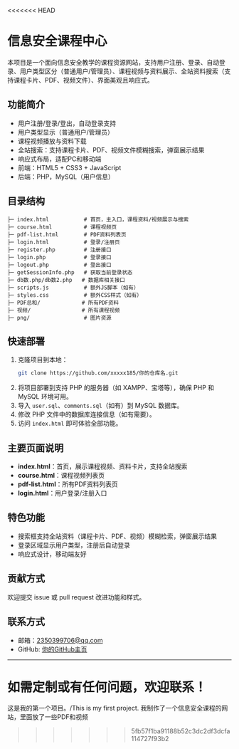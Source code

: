 <<<<<<< HEAD
# 信息安全课程中心

本项目是一个面向信息安全教学的课程资源网站，支持用户注册、登录、自动登录、用户类型区分（普通用户/管理员）、课程视频与资料展示、全站资料搜索（支持课程卡片、PDF、视频文件）、界面美观且响应式。

## 功能简介
- 用户注册/登录/登出，自动登录支持
- 用户类型显示（普通用户/管理员）
- 课程视频播放与资料下载
- 全站搜索：支持课程卡片、PDF、视频文件模糊搜索，弹窗展示结果
- 响应式布局，适配PC和移动端
- 前端：HTML5 + CSS3 + JavaScript
- 后端：PHP，MySQL（用户信息）

## 目录结构
```
├─ index.html           # 首页，主入口，课程资料/视频展示与搜索
├─ course.html          # 课程视频页
├─ pdf-list.html        # PDF资料列表页
├─ login.html           # 登录/注册页
├─ register.php         # 注册接口
├─ login.php            # 登录接口
├─ logout.php           # 登出接口
├─ getSessionInfo.php   # 获取当前登录状态
├─ db数.php/db数2.php   # 数据库相关接口
├─ scripts.js           # 额外JS脚本（如有）
├─ styles.css           # 额外CSS样式（如有）
├─ PDF总和/             # 所有PDF资料
├─ 视频/                # 所有课程视频
├─ png/                 # 图片资源
```

## 快速部署
1. 克隆项目到本地：
   ```bash
   git clone https://github.com/xxxxx185/你的仓库名.git
   ```
2. 将项目部署到支持 PHP 的服务器（如 XAMPP、宝塔等），确保 PHP 和 MySQL 环境可用。
3. 导入 `user.sql`、`comments.sql`（如有）到 MySQL 数据库。
4. 修改 PHP 文件中的数据库连接信息（如有需要）。
5. 访问 `index.html` 即可体验全部功能。

## 主要页面说明
- **index.html**：首页，展示课程视频、资料卡片，支持全站搜索
- **course.html**：课程视频列表页
- **pdf-list.html**：所有PDF资料列表页
- **login.html**：用户登录/注册入口

## 特色功能
- 搜索框支持全站资料（课程卡片、PDF、视频）模糊检索，弹窗展示结果
- 登录区域显示用户类型，注册后自动登录
- 响应式设计，移动端友好

## 贡献方式
欢迎提交 issue 或 pull request 改进功能和样式。

## 联系方式
- 邮箱：2350399706@qq.com
- GitHub: [你的GitHub主页](https://github.com/xxxxx185)

---
如需定制或有任何问题，欢迎联系！
=======

这是我的第一个项目。/This is my first project.
我制作了一个信息安全课程的网站，里面放了一些PDF和视频
>>>>>>> 5fb57f1ba91188b52c3dc2df3dcfa114727f93b2

